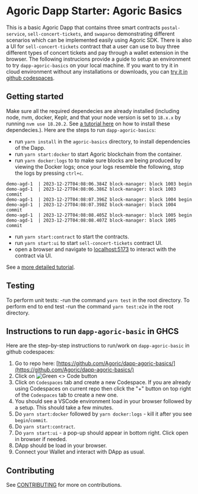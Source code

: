# Agoric Dapp Starter: Agoric Basics

This is a basic Agoric Dapp that contains three smart contracts `postal-service`, `sell-concert-tickets`, and `swaparoo` demonstrating different scenarios which can be implemented easily using Agoric SDK. There is also a UI for `sell-concert-tickets` contract that a user can use to buy three different types of concert tickets and pay through a wallet extension in the browser. 
The following instrucions provide a guide to setup an environment to try `dapp-agoric-basics` on your local machine. If you want to try it in cloud environment without any installations or downloads, you can [try it in github codespaces](#instructions-to-run-dapp-agoric-basic-in-ghcs).

## Getting started

Make sure all the required dependecies are already installed (including node, nvm, docker, Keplr, and that your node version is set to `18.x.x` by running `nvm use 18.20.2`. See [a tutorial here](https://docs.agoric.com/guides/getting-started/) on how to install these dependecies.). Here are the steps to run `dapp-agoric-basics`: 
- run `yarn install` in the `agoric-basics` directory, to install dependencies of the Dapp.
- run `yarn start:docker` to start Agoric blockchain from the container.
- run `yarn docker:logs` to to make sure blocks are being produced by viewing the Docker logs; once your logs resemble the following, stop the logs by pressing `ctrl+c`.
```
demo-agd-1  | 2023-12-27T04:08:06.384Z block-manager: block 1003 begin
demo-agd-1  | 2023-12-27T04:08:06.386Z block-manager: block 1003 commit
demo-agd-1  | 2023-12-27T04:08:07.396Z block-manager: block 1004 begin
demo-agd-1  | 2023-12-27T04:08:07.398Z block-manager: block 1004 commit
demo-agd-1  | 2023-12-27T04:08:08.405Z block-manager: block 1005 begin
demo-agd-1  | 2023-12-27T04:08:08.407Z block-manager: block 1005 commit
```
- run `yarn start:contract` to start the contracts.
- run `yarn start:ui` to start `sell-concert-tickets` contract UI.
- open a browser and navigate to [localhost:5173](http://localhost:5173) to interact with the contract via UI.

See a [more detailed tutorial](https://docs.agoric.com/guides/getting-started/tutorial-dapp-agoric-basics.html).

## Testing

To perform unit tests:
-run the command `yarn test` in the root directory.
To perform end to end test
-run the command `yarn test:e2e` in the root directory.

## Instructions to run `dapp-agoric-basic` in GHCS

Here are the step-by-step instructions to run/work on `dapp-agoric-basic` in github codespaces:

1. Go to repo here: [https://github.com/Agoric/dapp-agoric-basics/](https://github.com/Agoric/dapp-agoric-basics/)
2. Click on ![Green `<> Code` button](https://docs.github.com/assets/cb-13128/mw-1440/images/help/repository/code-button.webp)
3. Click on `Codespaces` tab and create a new Codespace. If you are already using Codespaces on current repo then click the "+" button on top right of the `Codespaces` tab to create a new one.
4. You should see a VSCode environment load in your browser followed by a setup. This should take a few minutes.
5. Do `yarn start:docker` followed by `yarn docker:logs` - kill it after you see `begin`/`commit`.
6.  Do `yarn start:contract`.
7. Do `yarn start:ui` - a pop-up should appear in bottom right. Click open in browser if needed.
8. DApp should be load in your browser.
9. Connect your Wallet and interact with DApp as usual.

## Contributing
See [CONTRIBUTING](./CONTRIBUTING.md) for more on contributions.
